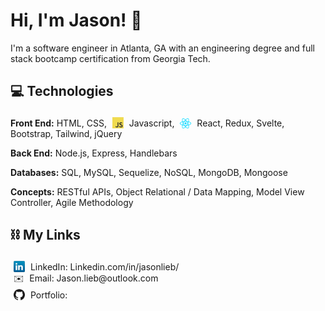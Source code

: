 # Hi, I'm Jason! 👋

I'm a software engineer in Atlanta, GA with an engineering degree and full stack bootcamp certification from Georgia Tech.

## 💻 Technologies

**Front End:**
HTML,
CSS,
<img src="icons/javascript.png" style="width: 18px; position: relative; top: 3px; margin: 0 5px; display: inline;" />
Javascript,
<img src="icons/react.png" style="width: 18px; position: relative; top: 3px; margin: 0 5px;" />
React,
Redux,
Svelte,
Bootstrap,
Tailwind,
jQuery
<br/>

**Back End:**
Node.js,
Express,
Handlebars
<br/>

**Databases:**
SQL,
MySQL,
Sequelize,
NoSQL,
MongoDB,
Mongoose
<br/>

**Concepts:**
RESTful APIs,
Object Relational / Data Mapping,
Model View Controller,
Agile Methodology
<br/>

<!-- ### Misc
Jest -->

## ⛓ My Links

<img src="icons/linkedin.png" style="width: 18px; position: relative; top: 3px; margin: 0 5px;" />
LinkedIn: Linkedin.com/in/jasonlieb/
<br/>
<p style="display: inline; margin: 0 5px;">✉️</p>
Email: Jason.lieb@outlook.com
<br/>
<img src="icons/github.svg" style="width: 18px; position: relative; top: 3px; margin: 0 5px;" />
Portfolio:

<!--


- 🔭 I’m currently working on ...
- 🌱 I’m currently learning ...
- 👯 I’m looking to collaborate on ...
- 🤔 I’m looking for help with ...
- 💬 Ask me about ...
- 📫 How to reach me: ...
- 😄 Pronouns: ...
- ⚡ Fun fact: ...
-->
